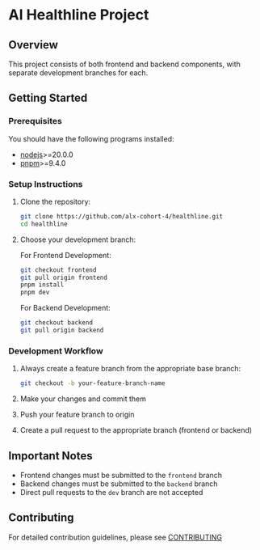 # AI Healthline Project

## Overview

This project consists of both frontend and backend components, with separate development branches for each.

## Getting Started

### Prerequisites

You should have the following programs installed:

- [nodejs](https://nodejs.org/)>=20.0.0
- [pnpm](https://pnpm.io/)>=9.4.0

### Setup Instructions

1. Clone the repository:

   ```sh
   git clone https://github.com/alx-cohort-4/healthline.git
   cd healthline
   ```

2. Choose your development branch:

   For Frontend Development:

   ```sh
   git checkout frontend
   git pull origin frontend
   pnpm install
   pnpm dev
   ```

   For Backend Development:

   ```sh
   git checkout backend
   git pull origin backend
   ```

### Development Workflow

1. Always create a feature branch from the appropriate base branch:

   ```sh
   git checkout -b your-feature-branch-name
   ```

2. Make your changes and commit them
3. Push your feature branch to origin
4. Create a pull request to the appropriate branch (frontend or backend)

## Important Notes

- Frontend changes must be submitted to the `frontend` branch
- Backend changes must be submitted to the `backend` branch
- Direct pull requests to the `dev` branch are not accepted

## Contributing

For detailed contribution guidelines, please see [CONTRIBUTING](./CONTRIBUTING.md)
